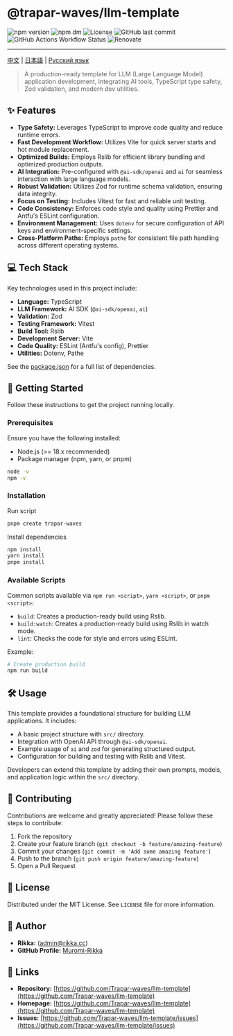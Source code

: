 # @trapar-waves/llm-template

![npm version](https://img.shields.io/npm/v/@trapar-waves/llm-template)
![npm dm](https://img.shields.io/npm/dm/@trapar-waves/llm-template)
![License](https://img.shields.io/github/license/Trapar-waves/llm-template)
![GitHub last commit](https://img.shields.io/github/last-commit/Trapar-waves/llm-template)
![GitHub Actions Workflow Status](https://img.shields.io/github/actions/workflow/status/Trapar-waves/llm-template/release.yml)
![Renovate](https://img.shields.io/badge/renovate-enabled-blue)

---

[中文](/readme/README-CN.md) | [日本語](/readme/README-JP.md) | [Русский язык](/readme/README-RU.md)

> A production-ready template for LLM (Large Language Model) application development, integrating AI tools, TypeScript type safety, Zod validation, and modern dev utilities.

## ✨ Features

- **Type Safety:** Leverages TypeScript to improve code quality and reduce runtime errors.
- **Fast Development Workflow:** Utilizes Vite for quick server starts and hot module replacement.
- **Optimized Builds:** Employs Rslib for efficient library bundling and optimized production outputs.
- **AI Integration:** Pre-configured with `@ai-sdk/openai` and `ai` for seamless interaction with large language models.
- **Robust Validation:** Utilizes Zod for runtime schema validation, ensuring data integrity.
- **Focus on Testing:** Includes Vitest for fast and reliable unit testing.
- **Code Consistency:** Enforces code style and quality using Prettier and Antfu's ESLint configuration.
- **Environment Management:** Uses `dotenv` for secure configuration of API keys and environment-specific settings.
- **Cross-Platform Paths:** Employs `pathe` for consistent file path handling across different operating systems.

## 💻 Tech Stack

Key technologies used in this project include:

- **Language:** TypeScript
- **LLM Framework:** AI SDK (`@ai-sdk/openai`, `ai`)
- **Validation:** Zod
- **Testing Framework:** Vitest
- **Build Tool:** Rslib
- **Development Server:** Vite
- **Code Quality:** ESLint (Antfu's config), Prettier
- **Utilities:** Dotenv, Pathe

See the [package.json](package.json) for a full list of dependencies.

## 🚀 Getting Started

Follow these instructions to get the project running locally.

### Prerequisites

Ensure you have the following installed:

- Node.js (>= 18.x recommended)
- Package manager (npm, yarn, or pnpm)

```bash
node -v
npm -v
```

### Installation

Run script

```bash
pnpm create trapar-waves
```

Install dependencies

```bash
npm install
yarn install
pnpm install
```

### Available Scripts

Common scripts available via `npm run <script>`, `yarn <script>`, or `pnpm <script>`:

- `build`: Creates a production-ready build using Rslib.
- `build:watch`: Creates a production-ready build using Rslib in watch mode.
- `lint`: Checks the code for style and errors using ESLint.

Example:

```bash
# Create production build
npm run build
```

## 🛠️ Usage

This template provides a foundational structure for building LLM applications. It includes:

- A basic project structure with `src/` directory.
- Integration with OpenAI API through `@ai-sdk/openai`.
- Example usage of `ai` and `zod` for generating structured output.
- Configuration for building and testing with Rslib and Vitest.

Developers can extend this template by adding their own prompts, models, and application logic within the `src/` directory.

## 🤝 Contributing

Contributions are welcome and greatly appreciated! Please follow these steps to contribute:

1. Fork the repository
2. Create your feature branch (`git checkout -b feature/amazing-feature`)
3. Commit your changes (`git commit -m 'Add some amazing feature'`)
4. Push to the branch (`git push origin feature/amazing-feature`)
5. Open a Pull Request

## 📄 License

Distributed under the MIT License. See `LICENSE` file for more information.

## 👤 Author

- **Rikka:** (admin@rikka.cc)
- **GitHub Profile:** [Muromi-Rikka](https://github.com/Muromi-Rikka)

## 🔗 Links

- **Repository:** [https://github.com/Trapar-waves/llm-template](https://github.com/Trapar-waves/llm-template)
- **Homepage:** [https://github.com/Trapar-waves/llm-template](https://github.com/Trapar-waves/llm-template)
- **Issues:** [https://github.com/Trapar-waves/llm-template/issues](https://github.com/Trapar-waves/llm-template/issues)
